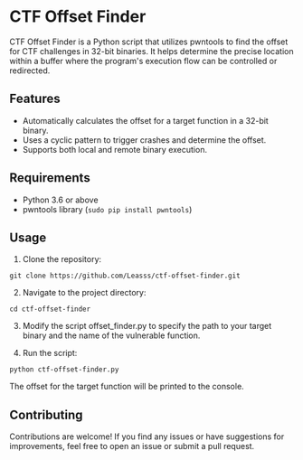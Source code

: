 # CTF Offset Finder

CTF Offset Finder is a Python script that utilizes pwntools to find the offset for CTF challenges in 32-bit binaries. It helps determine the precise location within a buffer where the program's execution flow can be controlled or redirected.

## Features

- Automatically calculates the offset for a target function in a 32-bit binary.
- Uses a cyclic pattern to trigger crashes and determine the offset.
- Supports both local and remote binary execution.

## Requirements

- Python 3.6 or above
- pwntools library (`sudo pip install pwntools`)

## Usage

1. Clone the repository:

```shell
git clone https://github.com/Leasss/ctf-offset-finder.git
```

2. Navigate to the project directory:

```shell
cd ctf-offset-finder
```

3. Modify the script offset_finder.py to specify the path to your target      binary and the name of the vulnerable function.

4. Run the script:
```shell
python ctf-offset-finder.py
```

The offset for the target function will be printed to the console.

## Contributing

Contributions are welcome! If you find any issues or have suggestions for improvements, feel free to open an issue or submit a pull request.
